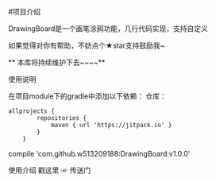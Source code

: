 #项目介绍

DrawingBoard是一个画笔涂鸦功能，几行代码实现，支持自定义

如果觉得对你有帮助，不妨点个★star支持鼓励我~

** 本库将持续维护下去~~~~**

使用说明

在项目module下的gradle中添加以下依赖：
仓库：
```
allprojects {
		repositories {
			maven { url 'https://jitpack.io' }
		}
	}
```
compile 'com.github.w513209188:DrawingBoard:v1.0.0'

使用介绍 戳这里 ☞ 传送门
